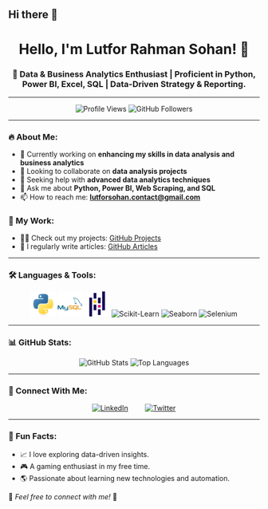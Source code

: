 ## Hi there 👋

### <h1 align="center">Hello, I'm Lutfor Rahman Sohan! 👋</h1>
#### <h3 align="center">🚀 Data & Business Analytics Enthusiast | Proficient in Python, Power BI, Excel, SQL | Data-Driven Strategy & Reporting.</h3>

---

<p align="center">
  <img src="https://komarev.com/ghpvc/?username=py-sohan&label=Profile%20Views&color=0e75b6&style=flat" alt="Profile Views" />
  <img src="https://img.shields.io/github/followers/py-sohan?label=Followers&style=social" alt="GitHub Followers" />
</p>

---

### 🔥 About Me:
- 🔭 Currently working on **enhancing my skills in data analysis and business analytics**
- 👯 Looking to collaborate on **data analysis projects**
- 🤝 Seeking help with **advanced data analytics techniques**
- 💬 Ask me about **Python, Power BI, Web Scraping, and SQL**
- 📫 How to reach me: **lutforsohan.contact@gmail.com**

### 🚀 My Work:
- 👨‍💻 Check out my projects: [GitHub Projects](https://github.com/Py-Sohan?tab=projects)
- 📝 I regularly write articles: [GitHub Articles](https://github.com/Py-Sohan?tab=projects)

---

### 🛠️ Languages & Tools:
<p align="center">
  <img src="https://raw.githubusercontent.com/devicons/devicon/master/icons/python/python-original.svg" alt="Python" width="50" height="50"/>
  <img src="https://raw.githubusercontent.com/devicons/devicon/master/icons/mysql/mysql-original-wordmark.svg" alt="MySQL" width="50" height="50"/>
  <img src="https://raw.githubusercontent.com/devicons/devicon/2ae2a900d2f041da66e950e4d48052658d850630/icons/pandas/pandas-original.svg" alt="Pandas" width="50" height="50"/>
  <img src="https://upload.wikimedia.org/wikipedia/commons/0/05/Scikit_learn_logo_small.svg" alt="Scikit-Learn" width="50" height="50"/>
  <img src="https://seaborn.pydata.org/_images/logo-mark-lightbg.svg" alt="Seaborn" width="50" height="50"/>
  <img src="https://raw.githubusercontent.com/detain/svg-logos/780f25886640cef088af994181646db2f6b1a3f8/svg/selenium-logo.svg" alt="Selenium" width="50" height="50"/>
</p>

---

### 📊 GitHub Stats:
<p align="center">
  <img src="https://github-readme-stats.vercel.app/api?username=py-sohan&show_icons=true&theme=radical" alt="GitHub Stats"/>
  <img src="https://github-readme-stats.vercel.app/api/top-langs?username=py-sohan&show_icons=true&locale=en&layout=compact&theme=radical" alt="Top Languages"/>
</p>

---

### 🤝 Connect With Me:
<p align="center">
  <a href="https://linkedin.com/in/lutfor-rahman-sohan" target="_blank" style="margin: 0 15px;"><img src="https://raw.githubusercontent.com/rahuldkjain/github-profile-readme-generator/master/src/images/icons/Social/linked-in-alt.svg" alt="LinkedIn" height="40" width="40"/></a>
  <a href="your-twitter-link" target="_blank" style="margin: 0 15px;"><img src="https://cdn.jsdelivr.net/npm/simple-icons@3.0.1/icons/twitter.svg" alt="Twitter" height="40" width="40"/></a>
</p>

---

### 🎯 Fun Facts:
- 📈 I love exploring data-driven insights.
- 🎮 A gaming enthusiast in my free time.
- 🌎 Passionate about learning new technologies and automation.

🔹 *Feel free to connect with me!* 🚀

